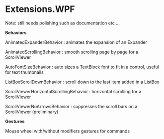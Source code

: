 Extensions.WPF
==============

Note: still needs polishing such as documentation etc ...

**Behaviors**

AnimatedExpanderBehavior : animates the expansion of an Expander

AnimatedScrollingBehavior : smooth scrolling page by page for a ScrollViewer

AutoFontSizeBehavior : auto sizes a TextBlock font to fit in a control, useful for text thumbnails

ListBoxScrollDownBehavior : scroll down to the last item added in a ListBox

ScrollViewerHorizontalScrollingBehavior : horizontal scrolling for a ScrollViewer

ScrollViewerNoArrowsBehavior : suppresses the scroll bars on a ScrollViewer (preliminary)

**Gestures**

Mouse wheel with/without modifiers gestures for commands


